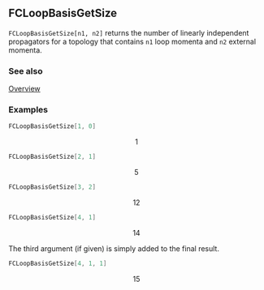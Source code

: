 ## FCLoopBasisGetSize

`FCLoopBasisGetSize[n1, n2]` returns the number of linearly independent propagators for a topology that contains `n1` loop momenta and `n2` external momenta.

### See also

[Overview](Extra/FeynCalc.md)

### Examples

```mathematica
FCLoopBasisGetSize[1, 0]
```

$$1$$

```mathematica
FCLoopBasisGetSize[2, 1]
```

$$5$$

```mathematica
FCLoopBasisGetSize[3, 2]
```

$$12$$

```mathematica
FCLoopBasisGetSize[4, 1]
```

$$14$$

The third argument (if given) is simply added to the final result.

```mathematica
FCLoopBasisGetSize[4, 1, 1]
```

$$15$$
